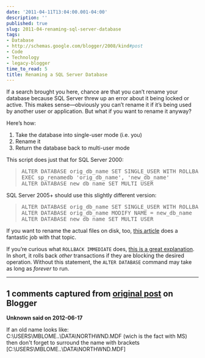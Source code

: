 ```yaml
---
date: '2011-04-11T13:04:00.001-04:00'
description: ''
published: true
slug: 2011-04-renaming-sql-server-database
tags:
- Database
- http://schemas.google.com/blogger/2008/kind#post
- Code
- Technology
- legacy-blogger
time_to_read: 5
title: Renaming a SQL Server Database
---
```


<p>If a search brought you here, chance are that you can’t rename your database because SQL Server threw up an error about it being locked or active. This makes sense—obviously you can’t rename it if it’s being used by another user or application. But what if you want to rename it anyway?</p>
<p>Here’s how:</p>  <ol>   <li>Take the database into single-user mode (i.e. you) </li>    <li>Rename it </li>    <li>Return the database back to multi-user mode </li> </ol>
<p>This script does just that for SQL Server 2000:</p>
<blockquote>   <pre class="csharpcode"><span class="kwrd">ALTER</span> <span class="kwrd">DATABASE</span> orig_db_name <span class="kwrd">SET</span> SINGLE_USER WITH ROLLBACK IMMEDIATE
<span class="kwrd">EXEC</span> sp_renamedb <span class="str">'orig_db_name'</span>, <span class="str">'new_db_name'</span>
<span class="kwrd">ALTER</span> <span class="kwrd">DATABASE</span> new_db_name <span class="kwrd">SET</span> MULTI_USER</pre>
</blockquote>

<p>SQL Server 2005+ should use this slightly different version:</p>

<blockquote>
  <pre class="csharpcode"><span class="kwrd">ALTER</span> <span class="kwrd">DATABASE</span> orig_db_name <span class="kwrd">SET</span> SINGLE_USER WITH ROLLBACK IMMEDIATE
<span class="kwrd">ALTER</span> <span class="kwrd">DATABASE</span> orig_db_name <span class="kwrd">MODIFY</span> NAME = new_db_name
<span class="kwrd">ALTER</span> <span class="kwrd">DATABASE</span> new_db_name <span class="kwrd">SET</span> MULTI_USER</pre>
</blockquote>

<p>If you want to rename the actual files on disk, too, <a href="http://www.mssqltips.com/tip.asp?tip=1891">this article</a> does a fantastic job with that topic.</p>

<p>If you’re curious what <code>ROLLBACK IMMEDIATE</code> does, <a href="http://itknowledgeexchange.techtarget.com/sql-server/understanding-what-the-with-rollback-immediate-does/">this is a great explanation</a>. In short, it rolls back <em>other </em>transactions if they are blocking the desired operation. Without this statement, the <code>ALTER DATABASE</code> command may take as long as <em>forever</em> to run.</p>

---

## 1 comments captured from [original post](https://blog.wassupy.com/2011/04/renaming-sql-server-database.html) on Blogger

**Unknown said on 2012-06-17**

If an old name looks like:<br />C:\USERS\MBLOME\..\DATA\NORTHWND.MDF (wich is the fact with MS) then don't forget to surround the name with brackets<br />[C:\USERS\MBLOME\..\DATA\NORTHWND.MDF]

